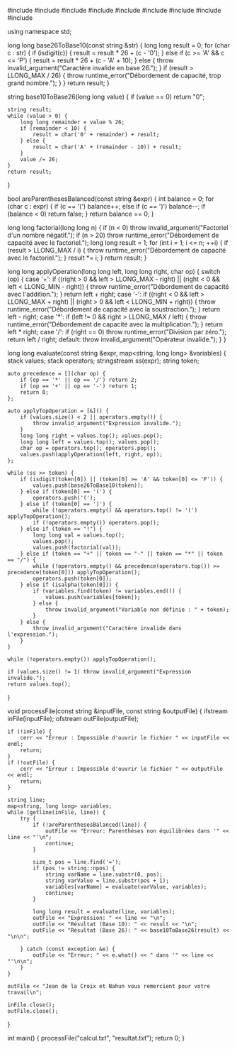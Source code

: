 #include <iostream>
#include <fstream>
#include <stack>
#include <string>
#include <cctype>
#include <stdexcept>
#include <sstream>
#include <map>
#include <climits>

using namespace std;

long long base26ToBase10(const string &str) {
    long long result = 0;
    for (char c : str) {
        if (isdigit(c)) {
            result = result * 26 + (c - '0');
        } else if (c >= 'A' && c <= 'P') {
            result = result * 26 + (c - 'A' + 10);
        } else {
            throw invalid_argument("Caractère invalide en base 26.");
        }
        if (result > LLONG_MAX / 26) {
            throw runtime_error("Débordement de capacité, trop grand nombre.");
        }
    }
    return result;
}

string base10ToBase26(long long value) {
    if (value == 0) return "0";

    string result;
    while (value > 0) {
        long long remainder = value % 26;
        if (remainder < 10) {
            result = char('0' + remainder) + result;
        } else {
            result = char('A' + (remainder - 10)) + result;
        }
        value /= 26;
    }
    return result;
}

bool areParenthesesBalanced(const string &expr) {
    int balance = 0;
    for (char c : expr) {
        if (c == '(') balance++;
        else if (c == ')') balance--;
        if (balance < 0) return false;
    }
    return balance == 0;
}

long long factorial(long long n) {
    if (n < 0) throw invalid_argument("Factoriel d'un nombre négatif.");
    if (n > 20) throw runtime_error("Débordement de capacité avec le factoriel.");
    long long result = 1;
    for (int i = 1; i <= n; ++i) {
        if (result > LLONG_MAX / i) {
            throw runtime_error("Débordement de capacité avec le factoriel.");
        }
        result *= i;
    }
    return result;
}

long long applyOperation(long long left, long long right, char op) {
    switch (op) {
        case '+':
            if ((right > 0 && left > LLONG_MAX - right) || (right < 0 && left < LLONG_MIN - right)) {
                throw runtime_error("Débordement de capacité avec l'addition.");
            }
            return left + right;
        case '-':
            if ((right < 0 && left > LLONG_MAX + right) || (right > 0 && left < LLONG_MIN + right)) {
                throw runtime_error("Débordement de capacité avec la soustraction.");
            }
            return left - right;
        case '*':
            if (left != 0 && right > LLONG_MAX / left) {
                throw runtime_error("Débordement de capacité avec la multiplication.");
            }
            return left * right;
        case '/':
            if (right == 0) throw runtime_error("Division par zéro.");
            return left / right;
        default: throw invalid_argument("Opérateur invalide.");
    }
}

long long evaluate(const string &expr, map<string, long long> &variables) {
    stack<long long> values;
    stack<char> operators;
    stringstream ss(expr);
    string token;

    auto precedence = [](char op) {
        if (op == '*' || op == '/') return 2;
        if (op == '+' || op == '-') return 1;
        return 0;
    };

    auto applyTopOperation = [&]() {
        if (values.size() < 2 || operators.empty()) {
            throw invalid_argument("Expression invalide.");
        }
        long long right = values.top(); values.pop();
        long long left = values.top(); values.pop();
        char op = operators.top(); operators.pop();
        values.push(applyOperation(left, right, op));
    };

    while (ss >> token) {
        if (isdigit(token[0]) || (token[0] >= 'A' && token[0] <= 'P')) {
            values.push(base26ToBase10(token));
        } else if (token[0] == '(') {
            operators.push('(');
        } else if (token[0] == ')') {
            while (!operators.empty() && operators.top() != '(') applyTopOperation();
            if (!operators.empty()) operators.pop();
        } else if (token == "!") {
            long long val = values.top();
            values.pop();
            values.push(factorial(val));
        } else if (token == "+" || token == "-" || token == "*" || token == "/") {
            while (!operators.empty() && precedence(operators.top()) >= precedence(token[0])) applyTopOperation();
            operators.push(token[0]);
        } else if (isalpha(token[0])) {
            if (variables.find(token) != variables.end()) {
                values.push(variables[token]);
            } else {
                throw invalid_argument("Variable non définie : " + token);
            }
        } else {
            throw invalid_argument("Caractère invalide dans l'expression.");
        }
    }

    while (!operators.empty()) applyTopOperation();

    if (values.size() != 1) throw invalid_argument("Expression invalide.");
    return values.top();
}

void processFile(const string &inputFile, const string &outputFile) {
    ifstream inFile(inputFile);
    ofstream outFile(outputFile);

    if (!inFile) {
        cerr << "Erreur : Impossible d'ouvrir le fichier " << inputFile << endl;
        return;
    }
    if (!outFile) {
        cerr << "Erreur : Impossible d'ouvrir le fichier " << outputFile << endl;
        return;
    }

    string line;
    map<string, long long> variables;
    while (getline(inFile, line)) {
        try {
            if (!areParenthesesBalanced(line)) {
                outFile << "Erreur: Parenthèses non équilibrées dans '" << line << "'\n";
                continue;
            }

            size_t pos = line.find('=');
            if (pos != string::npos) {
                string varName = line.substr(0, pos);
                string varValue = line.substr(pos + 1);
                variables[varName] = evaluate(varValue, variables);
                continue;
            }

            long long result = evaluate(line, variables);
            outFile << "Expression: " << line << "\n";
            outFile << "Résultat (Base 10): " << result << "\n";
            outFile << "Résultat (Base 26): " << base10ToBase26(result) << "\n\n";

        } catch (const exception &e) {
            outFile << "Erreur: " << e.what() << " dans '" << line << "'\n\n";
        }
    }

    outFile << "Jean de la Croix et Nahun vous remercient pour votre travail\n";

    inFile.close();
    outFile.close();
}

int main() {
    processFile("calcul.txt", "resultat.txt");
    return 0;
}
